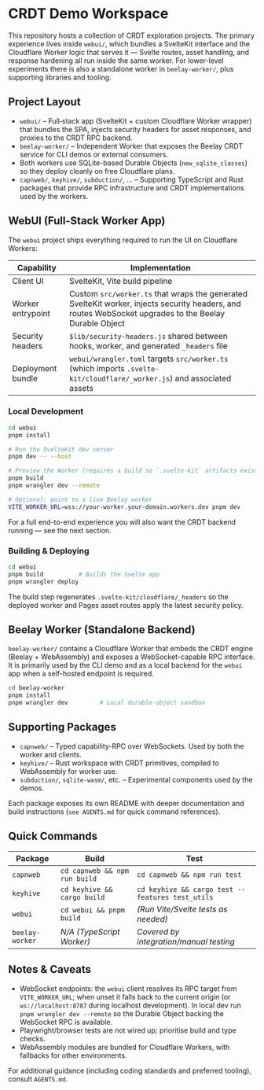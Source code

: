 # CRDT Demo Workspace

This repository hosts a collection of CRDT exploration projects. The primary experience lives inside `webui/`, which bundles a SvelteKit interface and the Cloudflare Worker logic that serves it — Svelte routes, asset handling, and response hardening all run inside the same worker. For lower-level experiments there is also a standalone worker in `beelay-worker/`, plus supporting libraries and tooling.

## Project Layout

- `webui/` – Full‑stack app (SvelteKit + custom Cloudflare Worker wrapper) that bundles the SPA, injects security headers for asset responses, and proxies to the CRDT RPC backend.
- `beelay-worker/` – Independent Worker that exposes the Beelay CRDT service for CLI demos or external consumers.
- Both workers use SQLite-based Durable Objects (`new_sqlite_classes`) so they deploy cleanly on free Cloudflare plans.
- `capnweb/`, `keyhive/`, `subduction/`, … – Supporting TypeScript and Rust packages that provide RPC infrastructure and CRDT implementations used by the workers.

## WebUI (Full‑Stack Worker App)

The `webui` project ships everything required to run the UI on Cloudflare Workers:

| Capability | Implementation |
| --- | --- |
| Client UI | SvelteKit, Vite build pipeline |
| Worker entrypoint | Custom `src/worker.ts` that wraps the generated SvelteKit worker, injects security headers, and routes WebSocket upgrades to the Beelay Durable Object |
| Security headers | `$lib/security-headers.js` shared between hooks, worker, and generated `_headers` file |
| Deployment bundle | `webui/wrangler.toml` targets `src/worker.ts` (which imports `.svelte-kit/cloudflare/_worker.js`) and associated assets |

### Local Development

```bash
cd webui
pnpm install

# Run the SvelteKit dev server
pnpm dev -- --host

# Preview the Worker (requires a build so `.svelte-kit` artifacts exist)
pnpm build
pnpm wrangler dev --remote

# Optional: point to a live Beelay worker
VITE_WORKER_URL=wss://your-worker.your-domain.workers.dev pnpm dev
```

For a full end-to-end experience you will also want the CRDT backend running — see the next section.

### Building & Deploying

```bash
cd webui
pnpm build          # Builds the Svelte app
pnpm wrangler deploy
```

The build step regenerates `.svelte-kit/cloudflare/_headers` so the deployed worker and Pages asset routes apply the latest security policy.

## Beelay Worker (Standalone Backend)

`beelay-worker/` contains a Cloudflare Worker that embeds the CRDT engine (Beelay + WebAssembly) and exposes a WebSocket-capable RPC interface. It is primarily used by the CLI demo and as a local backend for the `webui` app when a self-hosted endpoint is required.

```bash
cd beelay-worker
pnpm install
pnpm wrangler dev         # Local durable-object sandbox
```

## Supporting Packages

- `capnweb/` – Typed capability-RPC over WebSockets. Used by both the worker and clients.
- `keyhive/` – Rust workspace with CRDT primitives, compiled to WebAssembly for worker use.
- `subduction/`, `sqlite-wasm/`, etc. – Experimental components used by the demos.

Each package exposes its own README with deeper documentation and build instructions (`see AGENTS.md` for quick command references).

## Quick Commands

| Package | Build | Test |
| --- | --- | --- |
| `capnweb` | `cd capnweb && npm run build` | `cd capnweb && npm run test` |
| `keyhive` | `cd keyhive && cargo build` | `cd keyhive && cargo test --features test_utils` |
| `webui` | `cd webui && pnpm build` | _(Run Vite/Svelte tests as needed)_ |
| `beelay-worker` | _N/A (TypeScript Worker)_ | _Covered by integration/manual testing_ |

## Notes & Caveats

- WebSocket endpoints: the `webui` client resolves its RPC target from `VITE_WORKER_URL`; when unset it falls back to the current origin (or `ws://localhost:8787` during localhost development). In local dev run `pnpm wrangler dev --remote` so the Durable Object backing the WebSocket RPC is available.
- Playwright/browser tests are not wired up; prioritise build and type checks.
- WebAssembly modules are bundled for Cloudflare Workers, with fallbacks for other environments.

For additional guidance (including coding standards and preferred tooling), consult `AGENTS.md`.
